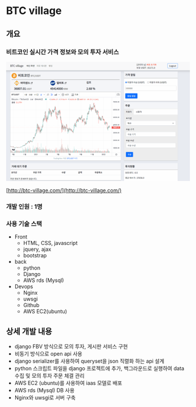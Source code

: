 # BTC village



## 개요



### 비트코인 실시간 가격 정보와 모의 투자 서비스



![사용예시](사용예시.gif)



[http://btc-village.com/](http://btc-village.com/)



### 개발 인원 : 1명



### 사용 기술 스택



- Front
  - HTML, CSS, javascript
  - jquery, ajax
  - bootstrap
- back
  - python
  - Django
  - AWS rds (Mysql)
- Devops 
  - Nginx
  - uwsgi
  - Github
  - AWS EC2(ubuntu)



## 상세 개발 내용





- django FBV 방식으로 모의 투자, 게시판 서비스 구현
- 비동기 방식으로 open api 사용
- django serializer를 사용하여 queryset을 json 직렬화 하는 api 설계
- python 스크립트 파일을 django 프로젝트에 추가, 백그라운드로 실행하여 data 수집 및 모의 투자 주문 체결 관리
- AWS EC2 (ubuntu)를 사용하여 iaas 모델로 배포
- AWS rds (Mysql) DB 사용
- Nginx와 uwsgi로 서버 구축
